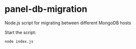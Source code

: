 # panel-db-migration

Node.js script for migrating between different MongoDB hosts

Start the script:

```
node index.js
```
